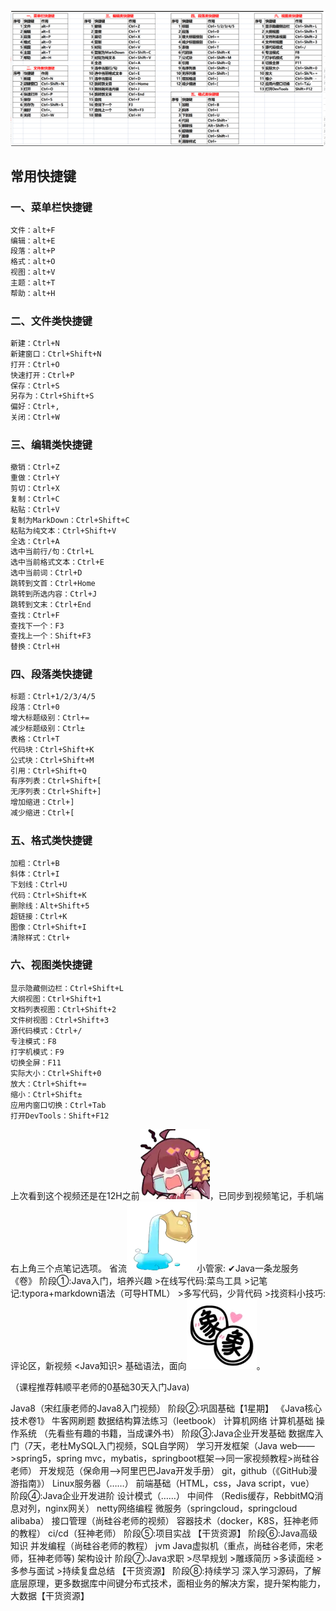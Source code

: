 ![image-20240601102439146](images/typora快捷键/image-20240601102439146.png)

## 常用快捷键

### 一、菜单栏快捷键

```markdown
文件：alt+F
编辑：alt+E
段落：alt+P
格式：alt+O
视图：alt+V
主题：alt+T
帮助：alt+H
```

### 二、文件类快捷键

```markdown
新建：Ctrl+N
新建窗口：Ctrl+Shift+N
打开：Ctrl+O
快速打开：Ctrl+P
保存：Ctrl+S
另存为：Ctrl+Shift+S
偏好：Ctrl+,
关闭：Ctrl+W
```

### 三、编辑类快捷键

```markdown
撤销：Ctrl+Z
重做：Ctrl+Y
剪切：Ctrl+X
复制：Ctrl+C
粘贴：Ctrl+V
复制为MarkDown：Ctrl+Shift+C
粘贴为纯文本：Ctrl+Shift+V
全选：Ctrl+A
选中当前行/句：Ctrl+L
选中当前格式文本：Ctrl+E
选中当前词：Ctrl+D
跳转到文首：Ctrl+Home
跳转到所选内容：Ctrl+J
跳转到文末：Ctrl+End
查找：Ctrl+F
查找下一个：F3
查找上一个：Shift+F3
替换：Ctrl+H
```

### 四、段落类快捷键

```markdown
标题：Ctrl+1/2/3/4/5
段落：Ctrl+0
增大标题级别：Ctrl+=
减少标题级别：Ctrl±
表格：Ctrl+T
代码块：Ctrl+Shift+K
公式块：Ctrl+Shift+M
引用：Ctrl+Shift+Q
有序列表：Ctrl+Shift+[
无序列表：Ctrl+Shift+]
增加缩进：Ctrl+]
减少缩进：Ctrl+[
```

### 五、格式类快捷键

```
加粗：Ctrl+B
斜体：Ctrl+I
下划线：Ctrl+U
代码：Ctrl+Shift+K
删除线：Alt+Shift+5
超链接：Ctrl+K
图像：Ctrl+Shift+I
清除样式：Ctrl+
```

### 六、视图类快捷键

```
显示隐藏侧边栏：Ctrl+Shift+L
大纲视图：Ctrl+Shift+1
文档列表视图：Ctrl+Shift+2
文件树视图：Ctrl+Shift+3
源代码模式：Ctrl+/
专注模式：F8
打字机模式：F9
切换全屏：F11
实际大小：Ctrl+Shift+0
放大：Ctrl+Shift+=
缩小：Ctrl+Shift±
应用内窗口切换：Ctrl+Tab
打开DevTools：Shift+F12
```



上次看到这个视频还是在12H之前![[泠鸢yousa_大哭]](images/typora快捷键/3f757b147b9b1e201470eae7dac9cc0360172569.png@112w_112h.webp)，已同步到视频笔记，手机端右上角三个点笔记选项。
省流![[水瓶座_灌水]](images/typora快捷键/57b277a56c5833460c8399c4a7b317eb98831095.png@112w_112h.webp)小管家:
✔Java一条龙服务
《卷》
阶段①:Java入门，培养兴趣
\>在线写代码:菜鸟工具
\>记笔记:typora+markdown语法（可导HTML）
\>多写代码，少背代码
\>找资料小技巧:评论区，新视频
<Java知识>
基础语法，面向![[热词系列_对象]](images/typora快捷键/a41763740a90c2b11bf282bf44ccee78066c98ff.png@112w_112h.webp)。



（课程推荐韩顺平老师的0基础30天入门Java)



Java8（宋红康老师的Java8入门视频）
阶段②:巩固基础【1星期】
《Java核心技术卷1》
牛客网刷题
数据结构算法练习（leetbook）
计算机网络
计算机基础
操作系统
（先看些有趣的书籍，当成课外书）
阶段③:Java企业开发基础
数据库入门（7天，老杜MySQL入门视频，SQL自学网）
学习开发框架（Java web——>spring5，spring mvc，mybatis，springboot框架——>同一家视频教程>尚硅谷老师）
开发规范（保命用——>阿里巴巴Java开发手册）
git，github（《GitHub漫游指南》）
Linux服务器（……）
前端基础（HTML，css，Java script，vue）
阶段④:Java企业开发进阶
设计模式（……）
中间件
（Redis缓存，RebbitMQ消息对列，nginx网关）
netty网络编程
微服务（springcloud，springcloud alibaba）
接口管理（尚硅谷老师的视频）
容器技术（docker，K8S，狂神老师的教程）
ci/cd（狂神老师）
阶段⑤:项目实战
【干货资源】
阶段⑥:Java高级知识
并发编程（尚硅谷老师的教程）
jvm Java虚拟机（重点，尚硅谷老师，宋老师，狂神老师等)
架构设计
阶段⑦:Java求职
\>尽早规划
\>雕琢简历
\>多读面经
\>多参与面试
\>持续复盘总结
【干货资源】
阶段⑧:持续学习
深入学习源码，了解底层原理，更多数据库中间键分布式技术，面相业务的解决方案，提升架构能力，大数据【干货资源】